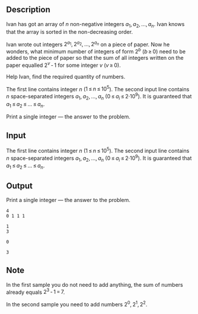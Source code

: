 ## Description

<div><p>Ivan has got an array of <span class="tex-span"><i>n</i></span> non-negative integers <span class="tex-span"><i>a</i><sub class="lower-index">1</sub>, <i>a</i><sub class="lower-index">2</sub>, ..., <i>a</i><sub class="lower-index"><i>n</i></sub></span>. Ivan knows that the array is sorted in the non-decreasing order. </p><p>Ivan wrote out integers <span class="tex-span">2<sup class="upper-index"><i>a</i><sub class="lower-index">1</sub></sup>, 2<sup class="upper-index"><i>a</i><sub class="lower-index">2</sub></sup>, ..., 2<sup class="upper-index"><i>a</i><sub class="lower-index"><i>n</i></sub></sup></span> on a piece of paper. Now he wonders, what minimum number of integers of form <span class="tex-span">2<sup class="upper-index"><i>b</i></sup></span> <span class="tex-span">(<i>b</i> ≥ 0)</span> need to be added to the piece of paper so that the sum of all integers written on the paper equalled <span class="tex-span">2<sup class="upper-index"><i>v</i></sup> - 1</span> for some integer <span class="tex-span"><i>v</i></span> <span class="tex-span">(<i>v</i> ≥ 0)</span>. </p><p>Help Ivan, find the required quantity of numbers.</p></div><div class="input-specification"><p>The first line contains integer <span class="tex-span"><i>n</i></span> (<span class="tex-span">1 ≤ <i>n</i> ≤ 10<sup class="upper-index">5</sup></span>). The second input line contains <span class="tex-span"><i>n</i></span> space-separated integers <span class="tex-span"><i>a</i><sub class="lower-index">1</sub>, <i>a</i><sub class="lower-index">2</sub>, ..., <i>a</i><sub class="lower-index"><i>n</i></sub></span> <span class="tex-span">(0 ≤ <i>a</i><sub class="lower-index"><i>i</i></sub> ≤ 2·10<sup class="upper-index">9</sup>)</span>. It is guaranteed that <span class="tex-span"><i>a</i><sub class="lower-index">1</sub> ≤ <i>a</i><sub class="lower-index">2</sub> ≤ ... ≤ <i>a</i><sub class="lower-index"><i>n</i></sub></span>.</p></div><div class="output-specification"><p>Print a single integer — the answer to the problem.</p></div>

## Input

<p>The first line contains integer <span class="tex-span"><i>n</i></span> (<span class="tex-span">1 ≤ <i>n</i> ≤ 10<sup class="upper-index">5</sup></span>). The second input line contains <span class="tex-span"><i>n</i></span> space-separated integers <span class="tex-span"><i>a</i><sub class="lower-index">1</sub>, <i>a</i><sub class="lower-index">2</sub>, ..., <i>a</i><sub class="lower-index"><i>n</i></sub></span> <span class="tex-span">(0 ≤ <i>a</i><sub class="lower-index"><i>i</i></sub> ≤ 2·10<sup class="upper-index">9</sup>)</span>. It is guaranteed that <span class="tex-span"><i>a</i><sub class="lower-index">1</sub> ≤ <i>a</i><sub class="lower-index">2</sub> ≤ ... ≤ <i>a</i><sub class="lower-index"><i>n</i></sub></span>.</p>

## Output

<p>Print a single integer — the answer to the problem.</p>





```input1
4
0 1 1 1

```




```input2
1
3

```




```output1
0

```




```output2
3

```



## Note

<p>In the first sample you do not need to add anything, the sum of numbers already equals <span class="tex-span">2<sup class="upper-index">3</sup> - 1 = 7</span>.</p><p>In the second sample you need to add numbers <span class="tex-span">2<sup class="upper-index">0</sup>, 2<sup class="upper-index">1</sup>, 2<sup class="upper-index">2</sup></span>.</p>
